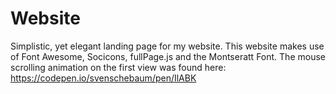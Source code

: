 # Website
Simplistic, yet elegant landing page for my website.
This website makes use of Font Awesome, Socicons, fullPage.js and the Montseratt Font.
The mouse scrolling animation on the first view was found here: https://codepen.io/svenschebaum/pen/IlABK
